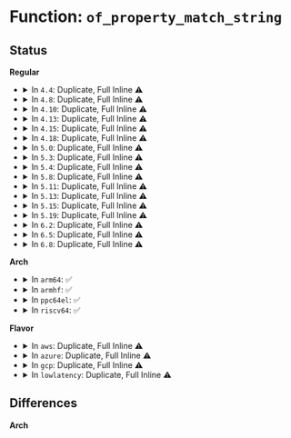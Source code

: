 # Function: <code>of_property_match_string</code>

## Status
<b>Regular</b>
<ul>
<li>
<details>
<summary>In <code>4.4</code>: Duplicate, Full Inline ⚠️</summary>

**Collision:** Static Duplication

**Inline:** Full

**Transformation:** False

**Instances:**

```
In drivers/phy/phy-core.c (0)
Location: include/linux/of.h:574
Inline: True
```
```
In drivers/pwm/core.c (0)
Location: include/linux/of.h:574
Inline: True
```
```
In drivers/reset/core.c (0)
Location: include/linux/of.h:574
Inline: True
```
</details>
</li>
<li>
<details>
<summary>In <code>4.8</code>: Duplicate, Full Inline ⚠️</summary>

**Collision:** Static Duplication

**Inline:** Full

**Transformation:** False

**Instances:**

```
In drivers/phy/phy-core.c (0)
Location: include/linux/of.h:598
Inline: True
```
```
In drivers/pwm/core.c (0)
Location: include/linux/of.h:598
Inline: True
```
```
In drivers/reset/core.c (0)
Location: include/linux/of.h:598
Inline: True
```
```
In drivers/i2c/i2c-core.c (0)
Location: include/linux/of.h:598
Inline: True
```
</details>
</li>
<li>
<details>
<summary>In <code>4.10</code>: Duplicate, Full Inline ⚠️</summary>

**Collision:** Static Duplication

**Inline:** Full

**Transformation:** False

**Instances:**

```
In drivers/phy/phy-core.c (0)
Location: include/linux/of.h:718
Inline: True
```
```
In drivers/pwm/core.c (0)
Location: include/linux/of.h:718
Inline: True
```
```
In drivers/reset/core.c (0)
Location: include/linux/of.h:718
Inline: True
```
```
In drivers/i2c/i2c-core.c (0)
Location: include/linux/of.h:718
Inline: True
```
</details>
</li>
<li>
<details>
<summary>In <code>4.13</code>: Duplicate, Full Inline ⚠️</summary>

**Collision:** Static Duplication

**Inline:** Full

**Transformation:** False

**Instances:**

```
In drivers/phy/phy-core.c (0)
Location: include/linux/of.h:744
Inline: True
```
```
In drivers/pwm/core.c (0)
Location: include/linux/of.h:744
Inline: True
```
```
In drivers/reset/core.c (0)
Location: include/linux/of.h:744
Inline: True
```
```
In drivers/i2c/i2c-core-base.c (0)
Location: include/linux/of.h:744
Inline: True
```
</details>
</li>
<li>
<details>
<summary>In <code>4.15</code>: Duplicate, Full Inline ⚠️</summary>

**Collision:** Static Duplication

**Inline:** Full

**Transformation:** False

**Instances:**

```
In drivers/phy/phy-core.c (0)
Location: include/linux/of.h:790
Inline: True
```
```
In drivers/pwm/core.c (0)
Location: include/linux/of.h:790
Inline: True
```
```
In drivers/reset/core.c (0)
Location: include/linux/of.h:790
Inline: True
```
```
In drivers/i2c/i2c-core-base.c (0)
Location: include/linux/of.h:790
Inline: True
```
</details>
</li>
<li>
<details>
<summary>In <code>4.18</code>: Duplicate, Full Inline ⚠️</summary>

**Collision:** Static Duplication

**Inline:** Full

**Transformation:** False

**Instances:**

```
In drivers/phy/phy-core.c (0)
Location: include/linux/of.h:799
Inline: True
```
```
In drivers/pwm/core.c (0)
Location: include/linux/of.h:799
Inline: True
```
```
In drivers/reset/core.c (0)
Location: include/linux/of.h:799
Inline: True
```
```
In drivers/i2c/i2c-core-base.c (0)
Location: include/linux/of.h:799
Inline: True
```
</details>
</li>
<li>
<details>
<summary>In <code>5.0</code>: Duplicate, Full Inline ⚠️</summary>

**Collision:** Static Duplication

**Inline:** Full

**Transformation:** False

**Instances:**

```
In drivers/phy/phy-core.c (0)
Location: include/linux/of.h:823
Inline: True
```
```
In drivers/pwm/core.c (0)
Location: include/linux/of.h:823
Inline: True
```
```
In drivers/reset/core.c (0)
Location: include/linux/of.h:823
Inline: True
```
```
In drivers/i2c/i2c-core-base.c (0)
Location: include/linux/of.h:823
Inline: True
```
```
In drivers/hwspinlock/hwspinlock_core.c (0)
Location: include/linux/of.h:823
Inline: True
```
</details>
</li>
<li>
<details>
<summary>In <code>5.3</code>: Duplicate, Full Inline ⚠️</summary>

**Collision:** Static Duplication

**Inline:** Full

**Transformation:** False

**Instances:**

```
In drivers/phy/phy-core.c (0)
Location: include/linux/of.h:823
Inline: True
```
```
In drivers/pwm/core.c (0)
Location: include/linux/of.h:823
Inline: True
```
```
In drivers/reset/core.c (0)
Location: include/linux/of.h:823
Inline: True
```
```
In drivers/i2c/i2c-core-base.c (0)
Location: include/linux/of.h:823
Inline: True
```
```
In drivers/opp/core.c (0)
Location: include/linux/of.h:823
Inline: True
```
```
In drivers/hwspinlock/hwspinlock_core.c (0)
Location: include/linux/of.h:823
Inline: True
```
</details>
</li>
<li>
<details>
<summary>In <code>5.4</code>: Duplicate, Full Inline ⚠️</summary>

**Collision:** Static Duplication

**Inline:** Full

**Transformation:** False

**Instances:**

```
In drivers/phy/phy-core.c (0)
Location: include/linux/of.h:823
Inline: True
```
```
In drivers/pwm/core.c (0)
Location: include/linux/of.h:823
Inline: True
```
```
In drivers/reset/core.c (0)
Location: include/linux/of.h:823
Inline: True
```
```
In drivers/i2c/i2c-core-base.c (0)
Location: include/linux/of.h:823
Inline: True
```
```
In drivers/hwspinlock/hwspinlock_core.c (0)
Location: include/linux/of.h:823
Inline: True
```
</details>
</li>
<li>
<details>
<summary>In <code>5.8</code>: Duplicate, Full Inline ⚠️</summary>

**Collision:** Static Duplication

**Inline:** Full

**Transformation:** False

**Instances:**

```
In drivers/phy/phy-core.c (0)
Location: include/linux/of.h:831
Inline: True
```
```
In drivers/pwm/core.c (0)
Location: include/linux/of.h:831
Inline: True
```
```
In drivers/reset/core.c (0)
Location: include/linux/of.h:831
Inline: True
```
```
In drivers/i2c/i2c-core-base.c (0)
Location: include/linux/of.h:831
Inline: True
```
```
In drivers/hwspinlock/hwspinlock_core.c (0)
Location: include/linux/of.h:831
Inline: True
```
```
In drivers/interconnect/core.c (0)
Location: include/linux/of.h:831
Inline: True
```
</details>
</li>
<li>
<details>
<summary>In <code>5.11</code>: Duplicate, Full Inline ⚠️</summary>

**Collision:** Static Duplication

**Inline:** Full

**Transformation:** False

**Instances:**

```
In drivers/phy/phy-core.c (0)
Location: include/linux/of.h:838
Inline: True
```
```
In drivers/pwm/core.c (0)
Location: include/linux/of.h:838
Inline: True
```
```
In drivers/reset/core.c (0)
Location: include/linux/of.h:838
Inline: True
```
```
In drivers/i2c/i2c-core-base.c (0)
Location: include/linux/of.h:838
Inline: True
```
```
In drivers/hwspinlock/hwspinlock_core.c (0)
Location: include/linux/of.h:838
Inline: True
```
```
In drivers/interconnect/core.c (0)
Location: include/linux/of.h:838
Inline: True
```
</details>
</li>
<li>
<details>
<summary>In <code>5.13</code>: Duplicate, Full Inline ⚠️</summary>

**Collision:** Static Duplication

**Inline:** Full

**Transformation:** False

**Instances:**

```
In drivers/phy/phy-core.c (0)
Location: include/linux/of.h:853
Inline: True
```
```
In drivers/pwm/core.c (0)
Location: include/linux/of.h:853
Inline: True
```
```
In drivers/reset/core.c (0)
Location: include/linux/of.h:853
Inline: True
```
```
In drivers/i2c/i2c-core-base.c (0)
Location: include/linux/of.h:853
Inline: True
```
```
In drivers/hwspinlock/hwspinlock_core.c (0)
Location: include/linux/of.h:853
Inline: True
```
```
In drivers/interconnect/core.c (0)
Location: include/linux/of.h:853
Inline: True
```
</details>
</li>
<li>
<details>
<summary>In <code>5.15</code>: Duplicate, Full Inline ⚠️</summary>

**Collision:** Static Duplication

**Inline:** Full

**Transformation:** False

**Instances:**

```
In drivers/phy/phy-core.c (0)
Location: include/linux/of.h:853
Inline: True
```
```
In drivers/pwm/core.c (0)
Location: include/linux/of.h:853
Inline: True
```
```
In drivers/reset/core.c (0)
Location: include/linux/of.h:853
Inline: True
```
```
In drivers/i2c/i2c-core-base.c (0)
Location: include/linux/of.h:853
Inline: True
```
```
In drivers/hwspinlock/hwspinlock_core.c (0)
Location: include/linux/of.h:853
Inline: True
```
```
In drivers/interconnect/core.c (0)
Location: include/linux/of.h:853
Inline: True
```
</details>
</li>
<li>
<details>
<summary>In <code>5.19</code>: Duplicate, Full Inline ⚠️</summary>

**Collision:** Static Duplication

**Inline:** Full

**Transformation:** False

**Instances:**

```
In drivers/phy/phy-core.c (0)
Location: include/linux/of.h:695
Inline: True
```
```
In drivers/pwm/core.c (0)
Location: include/linux/of.h:695
Inline: True
```
```
In drivers/reset/core.c (0)
Location: include/linux/of.h:695
Inline: True
```
```
In drivers/i2c/i2c-core-base.c (0)
Location: include/linux/of.h:695
Inline: True
```
```
In drivers/hwspinlock/hwspinlock_core.c (0)
Location: include/linux/of.h:695
Inline: True
```
```
In drivers/interconnect/core.c (0)
Location: include/linux/of.h:695
Inline: True
```
</details>
</li>
<li>
<details>
<summary>In <code>6.2</code>: Duplicate, Full Inline ⚠️</summary>

**Collision:** Static Duplication

**Inline:** Full

**Transformation:** False

**Instances:**

```
In drivers/phy/phy-core.c (0)
Location: include/linux/of.h:693
Inline: True
```
```
In drivers/pwm/core.c (0)
Location: include/linux/of.h:693
Inline: True
```
```
In drivers/reset/core.c (0)
Location: include/linux/of.h:693
Inline: True
```
```
In drivers/i2c/i2c-core-base.c (0)
Location: include/linux/of.h:693
Inline: True
```
```
In drivers/hwspinlock/hwspinlock_core.c (0)
Location: include/linux/of.h:693
Inline: True
```
```
In drivers/interconnect/core.c (0)
Location: include/linux/of.h:693
Inline: True
```
</details>
</li>
<li>
<details>
<summary>In <code>6.5</code>: Duplicate, Full Inline ⚠️</summary>

**Collision:** Static Duplication

**Inline:** Full

**Transformation:** False

**Instances:**

```
In drivers/phy/phy-core.c (0)
Location: include/linux/of.h:715
Inline: True
```
```
In drivers/pwm/core.c (0)
Location: include/linux/of.h:715
Inline: True
```
```
In drivers/reset/core.c (0)
Location: include/linux/of.h:715
Inline: True
```
```
In drivers/i2c/i2c-core-base.c (0)
Location: include/linux/of.h:715
Inline: True
```
```
In drivers/hwspinlock/hwspinlock_core.c (0)
Location: include/linux/of.h:715
Inline: True
```
```
In drivers/interconnect/core.c (0)
Location: include/linux/of.h:715
Inline: True
```
</details>
</li>
<li>
<details>
<summary>In <code>6.8</code>: Duplicate, Full Inline ⚠️</summary>

**Collision:** Static Duplication

**Inline:** Full

**Transformation:** False

**Instances:**

```
In drivers/phy/phy-core.c (0)
Location: include/linux/of.h:714
Inline: True
```
```
In drivers/pwm/core.c (0)
Location: include/linux/of.h:714
Inline: True
```
```
In drivers/reset/core.c (0)
Location: include/linux/of.h:714
Inline: True
```
```
In drivers/i2c/i2c-core-base.c (0)
Location: include/linux/of.h:714
Inline: True
```
```
In drivers/hwspinlock/hwspinlock_core.c (0)
Location: include/linux/of.h:714
Inline: True
```
```
In drivers/interconnect/core.c (0)
Location: include/linux/of.h:714
Inline: True
```
</details>
</li>
</ul>
<b>Arch</b>
<ul>
<li>
<details>
<summary>In <code>arm64</code>: ✅</summary>

```c
int of_property_match_string(const struct device_node *np, const char *propname, const char *string);
```

**Collision:** Unique Global

**Inline:** No

**Transformation:** False

**Instances:**

```
In drivers/of/property.c (ffff800010b6eb10)
Location: drivers/of/property.c:417
Inline: False
Direct callers:
  - drivers/phy/phy-core.c:of_phy_get
  - drivers/pwm/core.c:of_pwm_get
  - drivers/clk/clk.c:of_parse_clkspec
  - drivers/clk/sunxi/clk-sun8i-bus-gates.c:sun8i_h3_bus_gates_init
  - drivers/clk/zynqmp/clkc.c:zynqmp_register_clocks
  - drivers/soc/qcom/smem_state.c:qcom_smem_state_get
  - drivers/reset/core.c:__of_reset_control_get
  - drivers/char/tpm/eventlog/of.c:tpm_read_log_of
  - drivers/base/power/domain.c:genpd_dev_pm_attach_by_name
  - drivers/i2c/i2c-core-base.c:i2c_new_ancillary_device
  - drivers/mmc/host/mmci_qcom_dml.c:of_get_dml_pipe_index
  - drivers/of/address.c:__of_get_dma_parent
  - drivers/of/irq.c:of_irq_get_byname
  - drivers/mailbox/zynqmp-ipi-mailbox.c:zynqmp_ipi_mbox_get_buf_res
  - drivers/hwspinlock/hwspinlock_core.c:of_hwspin_lock_get_id_byname
  - drivers/nvmem/core.c:of_nvmem_cell_get
  - drivers/nvmem/core.c:of_nvmem_device_get
```
**Symbols:**

```
ffff800010b6eb10-ffff800010b6ec68: of_property_match_string (STB_GLOBAL)
```
</details>
</li>
<li>
<details>
<summary>In <code>armhf</code>: ✅</summary>

```c
int of_property_match_string(const struct device_node *np, const char *propname, const char *string);
```

**Collision:** Unique Global

**Inline:** No

**Transformation:** False

**Instances:**

```
In drivers/of/property.c (c0c5194c)
Location: drivers/of/property.c:417
Inline: False
Direct callers:
  - arch/arm/mach-shmobile/setup-rcar-gen2.c:rcar_gen2_timer_init
  - drivers/phy/phy-core.c:of_phy_get
  - drivers/pinctrl/meson/pinctrl-meson.c:meson_map_resource
  - drivers/pwm/core.c:of_pwm_get
  - drivers/clk/clk.c:of_parse_clkspec
  - drivers/soc/qcom/smem_state.c:qcom_smem_state_get
  - drivers/soc/tegra/pmc.c:tegra186_pmc_setup_irq_polarity
  - drivers/reset/core.c:__of_reset_control_get
  - drivers/char/tpm/eventlog/of.c:tpm_read_log_of
  - drivers/base/power/domain.c:genpd_dev_pm_attach_by_name
  - drivers/i2c/i2c-core-base.c:i2c_new_ancillary_device
  - drivers/mmc/host/mmci_qcom_dml.c:of_get_dml_pipe_index
  - drivers/of/address.c:__of_get_dma_parent
  - drivers/of/irq.c:of_irq_get_byname
  - drivers/hwspinlock/hwspinlock_core.c:of_hwspin_lock_get_id_byname
  - drivers/nvmem/core.c:of_nvmem_cell_get
  - drivers/nvmem/core.c:of_nvmem_device_get
  - sound/soc/fsl/fsl_ssi.c:fsl_ssi_probe
```
**Symbols:**

```
c0c5194c-c0c51a54: of_property_match_string (STB_GLOBAL)
```
</details>
</li>
<li>
<details>
<summary>In <code>ppc64el</code>: ✅</summary>

```c
int of_property_match_string(const struct device_node *np, const char *propname, const char *string);
```

**Collision:** Unique Global

**Inline:** No

**Transformation:** False

**Instances:**

```
In drivers/of/property.c (c000000000c49870)
Location: drivers/of/property.c:417
Inline: False
Direct callers:
  - arch/powerpc/kernel/setup-common.c:smp_setup_cpu_maps
  - drivers/phy/phy-core.c:of_phy_get
  - drivers/pwm/core.c:of_pwm_get
  - drivers/reset/core.c:__of_reset_control_get
  - drivers/char/tpm/eventlog/of.c:tpm_read_log_of
  - drivers/base/power/domain.c:genpd_dev_pm_attach_by_name
  - drivers/i2c/i2c-core-base.c:i2c_new_ancillary_device
  - drivers/of/address.c:__of_get_dma_parent
  - drivers/of/irq.c:of_irq_get_byname
  - drivers/hwspinlock/hwspinlock_core.c:of_hwspin_lock_get_id_byname
  - drivers/nvmem/core.c:of_nvmem_cell_get
  - drivers/nvmem/core.c:of_nvmem_device_get
```
**Symbols:**

```
c000000000c49870-c000000000c49bc8: of_property_match_string (STB_GLOBAL)
```
</details>
</li>
<li>
<details>
<summary>In <code>riscv64</code>: ✅</summary>

```c
int of_property_match_string(const struct device_node *np, const char *propname, const char *string);
```

**Collision:** Unique Global

**Inline:** No

**Transformation:** False

**Instances:**

```
In drivers/of/property.c (ffffffe0007231dc)
Location: drivers/of/property.c:417
Inline: False
Direct callers:
  - drivers/phy/phy-core.c:of_phy_get
  - drivers/pwm/core.c:of_pwm_get
  - drivers/clk/clk.c:of_parse_clkspec
  - drivers/reset/core.c:__of_reset_control_get
  - drivers/char/tpm/eventlog/of.c:tpm_read_log_of
  - drivers/base/power/domain.c:genpd_dev_pm_attach_by_name
  - drivers/i2c/i2c-core-base.c:i2c_new_ancillary_device
  - drivers/of/address.c:__of_get_dma_parent
  - drivers/of/irq.c:of_irq_get_byname
  - drivers/hwspinlock/hwspinlock_core.c:of_hwspin_lock_get_id_byname
  - drivers/nvmem/core.c:of_nvmem_cell_get
  - drivers/nvmem/core.c:of_nvmem_device_get
```
**Symbols:**

```
ffffffe0007231dc-ffffffe0007232b2: of_property_match_string (STB_GLOBAL)
```
</details>
</li>
</ul>
<b>Flavor</b>
<ul>
<li>
<details>
<summary>In <code>aws</code>: Duplicate, Full Inline ⚠️</summary>

**Collision:** Static Duplication

**Inline:** Full

**Transformation:** False

**Instances:**

```
In drivers/phy/phy-core.c (0)
Location: include/linux/of.h:823
Inline: True
```
```
In drivers/pwm/core.c (0)
Location: include/linux/of.h:823
Inline: True
```
```
In drivers/reset/core.c (0)
Location: include/linux/of.h:823
Inline: True
```
```
In drivers/hwspinlock/hwspinlock_core.c (0)
Location: include/linux/of.h:823
Inline: True
```
</details>
</li>
<li>
<details>
<summary>In <code>azure</code>: Duplicate, Full Inline ⚠️</summary>

**Collision:** Static Duplication

**Inline:** Full

**Transformation:** False

**Instances:**

```
In drivers/phy/phy-core.c (0)
Location: include/linux/of.h:823
Inline: True
```
```
In drivers/reset/core.c (0)
Location: include/linux/of.h:823
Inline: True
```
```
In drivers/hwspinlock/hwspinlock_core.c (0)
Location: include/linux/of.h:823
Inline: True
```
</details>
</li>
<li>
<details>
<summary>In <code>gcp</code>: Duplicate, Full Inline ⚠️</summary>

**Collision:** Static Duplication

**Inline:** Full

**Transformation:** False

**Instances:**

```
In drivers/phy/phy-core.c (0)
Location: include/linux/of.h:823
Inline: True
```
```
In drivers/pwm/core.c (0)
Location: include/linux/of.h:823
Inline: True
```
```
In drivers/reset/core.c (0)
Location: include/linux/of.h:823
Inline: True
```
```
In drivers/i2c/i2c-core-base.c (0)
Location: include/linux/of.h:823
Inline: True
```
```
In drivers/hwspinlock/hwspinlock_core.c (0)
Location: include/linux/of.h:823
Inline: True
```
</details>
</li>
<li>
<details>
<summary>In <code>lowlatency</code>: Duplicate, Full Inline ⚠️</summary>

**Collision:** Static Duplication

**Inline:** Full

**Transformation:** False

**Instances:**

```
In drivers/phy/phy-core.c (0)
Location: include/linux/of.h:823
Inline: True
```
```
In drivers/pwm/core.c (0)
Location: include/linux/of.h:823
Inline: True
```
```
In drivers/reset/core.c (0)
Location: include/linux/of.h:823
Inline: True
```
```
In drivers/i2c/i2c-core-base.c (0)
Location: include/linux/of.h:823
Inline: True
```
```
In drivers/hwspinlock/hwspinlock_core.c (0)
Location: include/linux/of.h:823
Inline: True
```
</details>
</li>
</ul>

## Differences
<b>Arch</b>
<ul>
</ul>
